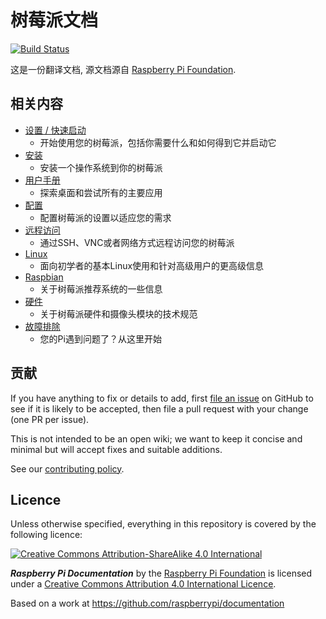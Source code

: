 # 树莓派文档

[![Build Status](https://travis-ci.org/raspberrypi/documentation.svg?branch=master)](https://travis-ci.org/raspberrypi/documentation)

这是一份翻译文档, 源文档源自 [Raspberry Pi Foundation](http://raspberrypi.org).

## 相关内容

- [设置 / 快速启动](setup/README.md)
    - 开始使用您的树莓派，包括你需要什么和如何得到它并启动它
- [安装](installation/README.md)
    - 安装一个操作系统到你的树莓派
- [用户手册](usage/README.md)
    - 探索桌面和尝试所有的主要应用
- [配置](configuration/README.md)
    - 配置树莓派的设置以适应您的需求
- [远程访问](remote-access/README.md)
    - 通过SSH、VNC或者网络方式远程访问您的树莓派
- [Linux](linux/README.md)
    - 面向初学者的基本Linux使用和针对高级用户的更高级信息
- [Raspbian](raspbian/README.md)
    - 关于树莓派推荐系统的一些信息
- [硬件](hardware/README.md)
    - 关于树莓派硬件和摄像头模块的技术规范
- [故障排除](troubleshooting/README.md)
    - 您的Pi遇到问题了？从这里开始

## 贡献

If you have anything to fix or details to add, first [file an issue](http://github.com/raspberrypi/documentation/issues) on GitHub to see if it is likely to be accepted, then file a pull request with your change (one PR per issue).

This is not intended to be an open wiki; we want to keep it concise and minimal but will accept fixes and suitable additions.

See our [contributing policy](CONTRIBUTING.md).

## Licence

Unless otherwise specified, everything in this repository is covered by the following licence:

[![Creative Commons Attribution-ShareAlike 4.0 International](http://i.creativecommons.org/l/by-sa/4.0/88x31.png)](http://creativecommons.org/licenses/by-sa/4.0/)

***Raspberry Pi Documentation*** by the [Raspberry Pi Foundation](http://www.raspberrypi.org) is licensed under a [Creative Commons Attribution 4.0 International Licence](http://creativecommons.org/licenses/by-sa/4.0/).

Based on a work at https://github.com/raspberrypi/documentation
